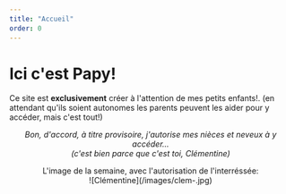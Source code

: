 ```yaml
---
title: "Accueil"
order: 0
---
```

# Ici c'est Papy!

Ce site est **exclusivement** créer à l'attention de mes petits enfants!.
(en attendant qu'ils soient autonomes les parents peuvent les aider pour y accéder, mais c'est tout!) 
   _<center>Bon, d'accord, à titre provisoire, j'autorise mes nièces et neveux à y accéder...   
(c'est bien parce que c'est toi, Clémentine)</center>_

  <center>L'image de la semaine, avec l'autorisation de l'interréssée:</center>
 
<div align="center">![Clémentine](/images/clem-.jpg)</div> 